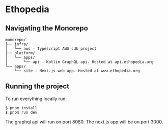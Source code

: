 # Ethopedia

## Navigating the Monorepo

```
monorepo/
├── infra/
│   └── aws - Typescript AWS cdk project
├── platform/
│   └── apps/
│       └── api - Kotlin GraphQL api. Hosted at api.ethopedia.org
└── apps/
    └── site - Next.js web app. Hosted at www.ethopedia.org
```

## Running the project

To run everything locally run:

```shell
$ pnpm install
$ pnpm run dev
```

The graphql api will run on port 8080. The next.js app will be on port 3000.

